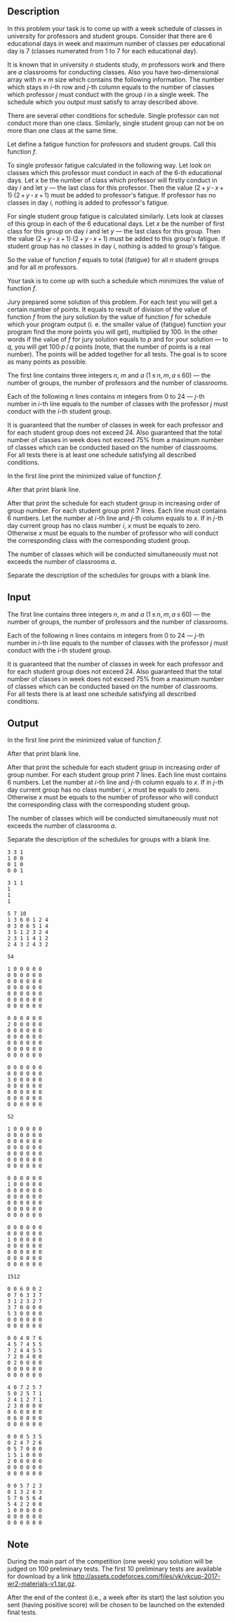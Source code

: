 ## Description

<div><p>In this problem your task is to come up with a week schedule of classes in university for professors and student groups. Consider that there are <span class="tex-span">6</span> educational days in week and maximum number of classes per educational day is <span class="tex-span">7</span> (classes numerated from <span class="tex-span">1</span> to <span class="tex-span">7</span> for each educational day).</p><p>It is known that in university <span class="tex-span"><i>n</i></span> students study, <span class="tex-span"><i>m</i></span> professors work and there are <span class="tex-span"><i>a</i></span> classrooms for conducting classes. Also you have two-dimensional array with <span class="tex-span"><i>n</i> × <i>m</i></span> size which contains the following information. The number which stays in <span class="tex-span"><i>i</i></span>-th row and <span class="tex-span"><i>j</i></span>-th column equals to the number of classes which professor <span class="tex-span"><i>j</i></span> must conduct with the group <span class="tex-span"><i>i</i></span> in a single week. The schedule which you output must satisfy to array described above.</p><p>There are several other conditions for schedule. Single professor can not conduct more than one class. Similarly, single student group can not be on more than one class at the same time.</p><p>Let define a <span class="tex-font-style-it">fatigue</span> function for professors and student groups. Call this function <span class="tex-span"><i>f</i></span>.</p><p>To single professor <span class="tex-font-style-it">fatigue</span> calculated in the following way. Let look on classes which this professor must conduct in each of the <span class="tex-span">6</span>-th educational days. Let <span class="tex-span"><i>x</i></span> be the number of class which professor will firstly conduct in day <span class="tex-span"><i>i</i></span> and let <span class="tex-span"><i>y</i></span> — the last class for this professor. Then the value <span class="tex-span">(2 + <i>y</i> - <i>x</i> + 1)·(2 + <i>y</i> - <i>x</i> + 1)</span> must be added to professor's <span class="tex-font-style-it">fatigue</span>. If professor has no classes in day <span class="tex-span"><i>i</i></span>, nothing is added to professor's <span class="tex-font-style-it">fatigue</span>. </p><p>For single student group <span class="tex-font-style-it">fatigue</span> is calculated similarly. Lets look at classes of this group in each of the <span class="tex-span">6</span> educational days. Let <span class="tex-span"><i>x</i></span> be the number of first class for this group on day <span class="tex-span"><i>i</i></span> and let <span class="tex-span"><i>y</i></span> — the last class for this group. Then the value <span class="tex-span">(2 + <i>y</i> - <i>x</i> + 1)·(2 + <i>y</i> - <i>x</i> + 1)</span> must be added to this group's <span class="tex-font-style-it">fatigue</span>. If student group has no classes in day <span class="tex-span"><i>i</i></span>, nothing is added to group's <span class="tex-font-style-it">fatigue</span>.</p><p>So the value of function <span class="tex-span"><i>f</i></span> equals to total {fatigue} for all <span class="tex-span"><i>n</i></span> student groups and for all <span class="tex-span"><i>m</i></span> professors.</p><p>Your task is to come up with such a schedule which minimizes the value of function <span class="tex-span"><i>f</i></span>.</p><p>Jury prepared some solution of this problem. For each test you will get a certain number of points. It equals to result of division of the value of function <span class="tex-span"><i>f</i></span> from the jury solution by the value of function <span class="tex-span"><i>f</i></span> for schedule which your program output (i. e. the smaller value of {fatigue} function your program find the more points you will get), multiplied by <span class="tex-span">100</span>. In the other words if the value of <span class="tex-span"><i>f</i></span> for jury solution equals to <span class="tex-span"><i>p</i></span> and for your solution — to <span class="tex-span"><i>q</i></span>, you will get <span class="tex-span">100·<i>p</i> / <i>q</i></span> points (note, that the number of points is a real number). The points will be added together for all tests. The goal is to score as many points as possible. </p></div><div class="input-specification"><p>The first line contains three integers <span class="tex-span"><i>n</i></span>, <span class="tex-span"><i>m</i></span> and <span class="tex-span"><i>a</i></span> (<span class="tex-span">1 ≤ <i>n</i>, <i>m</i>, <i>a</i> ≤ 60</span>) — the number of groups, the number of professors and the number of classrooms.</p><p>Each of the following <span class="tex-span"><i>n</i></span> lines contains <span class="tex-span"><i>m</i></span> integers from <span class="tex-span">0</span> to <span class="tex-span">24</span> — <span class="tex-span"><i>j</i></span>-th number in <span class="tex-span"><i>i</i></span>-th line equals to the number of classes with the professor <span class="tex-span"><i>j</i></span> must conduct with the <span class="tex-span"><i>i</i></span>-th student group.</p><p>It is guaranteed that the number of classes in week for each professor and for each student group does not exceed <span class="tex-span">24</span>. Also guaranteed that the total number of classes in week does not exceed <span class="tex-span">75</span>% from a maximum number of classes which can be conducted based on the number of classrooms. For all tests there is at least one schedule satisfying all described conditions.</p></div><div class="output-specification"><p>In the first line print the minimized value of function <span class="tex-span"><i>f</i></span>.</p><p>After that print blank line.</p><p>After that print the schedule for each student group in increasing order of group number. For each student group print <span class="tex-span">7</span> lines. Each line must contains <span class="tex-span">6</span> numbers. Let the number at <span class="tex-span"><i>i</i></span>-th line and <span class="tex-span"><i>j</i></span>-th column equals to <span class="tex-span"><i>x</i></span>. If in <span class="tex-span"><i>j</i></span>-th day current group has no class number <span class="tex-span"><i>i</i></span>, <span class="tex-span"><i>x</i></span> must be equals to zero. Otherwise <span class="tex-span"><i>x</i></span> must be equals to the number of professor who will conduct the corresponding class with the corresponding student group. </p><p>The number of classes which will be conducted simultaneously must not exceeds the number of classrooms <span class="tex-span"><i>a</i></span>.</p><p>Separate the description of the schedules for groups with a blank line.</p></div>

## Input

<p>The first line contains three integers <span class="tex-span"><i>n</i></span>, <span class="tex-span"><i>m</i></span> and <span class="tex-span"><i>a</i></span> (<span class="tex-span">1 ≤ <i>n</i>, <i>m</i>, <i>a</i> ≤ 60</span>) — the number of groups, the number of professors and the number of classrooms.</p><p>Each of the following <span class="tex-span"><i>n</i></span> lines contains <span class="tex-span"><i>m</i></span> integers from <span class="tex-span">0</span> to <span class="tex-span">24</span> — <span class="tex-span"><i>j</i></span>-th number in <span class="tex-span"><i>i</i></span>-th line equals to the number of classes with the professor <span class="tex-span"><i>j</i></span> must conduct with the <span class="tex-span"><i>i</i></span>-th student group.</p><p>It is guaranteed that the number of classes in week for each professor and for each student group does not exceed <span class="tex-span">24</span>. Also guaranteed that the total number of classes in week does not exceed <span class="tex-span">75</span>% from a maximum number of classes which can be conducted based on the number of classrooms. For all tests there is at least one schedule satisfying all described conditions.</p>

## Output

<p>In the first line print the minimized value of function <span class="tex-span"><i>f</i></span>.</p><p>After that print blank line.</p><p>After that print the schedule for each student group in increasing order of group number. For each student group print <span class="tex-span">7</span> lines. Each line must contains <span class="tex-span">6</span> numbers. Let the number at <span class="tex-span"><i>i</i></span>-th line and <span class="tex-span"><i>j</i></span>-th column equals to <span class="tex-span"><i>x</i></span>. If in <span class="tex-span"><i>j</i></span>-th day current group has no class number <span class="tex-span"><i>i</i></span>, <span class="tex-span"><i>x</i></span> must be equals to zero. Otherwise <span class="tex-span"><i>x</i></span> must be equals to the number of professor who will conduct the corresponding class with the corresponding student group. </p><p>The number of classes which will be conducted simultaneously must not exceeds the number of classrooms <span class="tex-span"><i>a</i></span>.</p><p>Separate the description of the schedules for groups with a blank line.</p>





```input1
3 3 1
1 0 0
0 1 0
0 0 1

```




```input2
3 1 1
1
1
1

```




```input3
5 7 10
1 3 6 0 1 2 4
0 3 0 6 5 1 4
3 5 1 2 3 2 4
2 3 1 1 4 1 2
2 4 3 2 4 3 2

```




```output1
54

1 0 0 0 0 0 
0 0 0 0 0 0 
0 0 0 0 0 0 
0 0 0 0 0 0 
0 0 0 0 0 0 
0 0 0 0 0 0 
0 0 0 0 0 0 

0 0 0 0 0 0 
2 0 0 0 0 0 
0 0 0 0 0 0 
0 0 0 0 0 0 
0 0 0 0 0 0 
0 0 0 0 0 0 
0 0 0 0 0 0 

0 0 0 0 0 0 
0 0 0 0 0 0 
3 0 0 0 0 0 
0 0 0 0 0 0 
0 0 0 0 0 0 
0 0 0 0 0 0 
0 0 0 0 0 0 

```




```output2
52

1 0 0 0 0 0 
0 0 0 0 0 0 
0 0 0 0 0 0 
0 0 0 0 0 0 
0 0 0 0 0 0 
0 0 0 0 0 0 
0 0 0 0 0 0 

0 0 0 0 0 0 
1 0 0 0 0 0 
0 0 0 0 0 0 
0 0 0 0 0 0 
0 0 0 0 0 0 
0 0 0 0 0 0 
0 0 0 0 0 0 

0 0 0 0 0 0 
0 0 0 0 0 0 
1 0 0 0 0 0 
0 0 0 0 0 0 
0 0 0 0 0 0 
0 0 0 0 0 0 
0 0 0 0 0 0 

```




```output3
1512

0 0 6 0 0 2 
0 7 6 3 3 7 
3 1 2 3 2 7 
3 7 0 0 0 0 
5 3 0 0 0 0 
0 0 0 0 0 0 
0 0 0 0 0 0 

0 0 4 0 7 6 
4 5 7 4 5 5 
7 2 4 4 5 5 
7 2 0 4 0 0 
0 2 0 0 0 0 
0 0 0 0 0 0 
0 0 0 0 0 0 

4 0 7 2 5 7 
5 0 2 5 7 1 
2 4 1 2 7 1 
2 3 0 0 0 0 
0 6 0 0 0 0 
0 6 0 0 0 0 
0 0 0 0 0 0 

0 0 0 5 3 5 
0 2 4 7 2 6 
0 5 7 0 0 0 
1 5 1 0 0 0 
2 0 0 0 0 0 
0 0 0 0 0 0 
0 0 0 0 0 0 

0 0 5 7 2 3 
0 1 3 2 6 3 
5 7 6 5 6 4 
5 4 2 2 0 0 
1 0 0 0 0 0 
0 0 0 0 0 0 
0 0 0 0 0 0 

```



## Note

<p>During the main part of the competition (one week) you solution will be judged on <span class="tex-span">100</span> preliminary tests. The first <span class="tex-span">10</span> preliminary tests are available for download by a link <a href="//assets.codeforces.com/files/vk/vkcup-2017-wr2-materials-v1.tar.gz">http://assets.codeforces.com/files/vk/vkcup-2017-wr2-materials-v1.tar.gz</a>.</p><p>After the end of the contest (i.e., a week after its start) the last solution you sent (having positive score) will be chosen to be launched on the extended final tests.</p>
